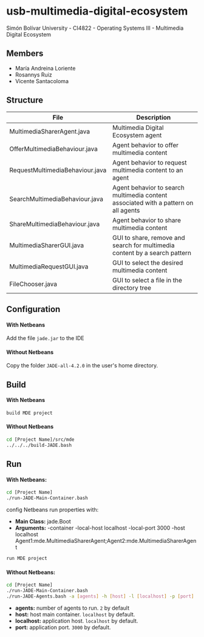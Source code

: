 # usb-multimedia-digital-ecosystem
Simón Bolívar University - CI4822 - Operating Systems III - Multimedia Digital Ecosystem

## Members

* María Andreina Loriente
* Rosannys Ruiz
* Vicente Santacoloma

## Structure

| File                            | Description                                                                         |
|---------------------------------|-------------------------------------------------------------------------------------|
| MultimediaSharerAgent.java      | Multimedia Digital Ecosystem agent                                                  |
| OfferMultimediaBehaviour.java   | Agent behavior to offer multimedia content                                          |
| RequestMultimediaBehaviour.java | Agent behavior to request multimedia content to an agent                            |
| SearchMultimediaBehaviour.java  | Agent behavior to search multimedia content associated with a pattern on all agents |
| ShareMultimediaBehaviour.java   | Agent behavior to share multimedia content                                          |
| MultimediaSharerGUI.java        | GUI to share, remove and search for multimedia content by a search pattern          |
| MultimediaRequestGUI.java       | GUI to select the desired multimedia content                                        |
| FileChooser.java                | GUI to select a file in the directory tree                                          |

## Configuration

#### With Netbeans

Add the file `jade.jar` to the IDE

#### Without Netbeans

Copy the folder `JADE-all-4.2.0` in the user's home directory.

## Build

#### With Netbeans

```bash
build MDE project
```

#### Without Netbeans

```bash
cd [Project Name]/src/mde
../../../build-JADE.bash
```

## Run

#### With Netbeans:

```bash
cd [Project Name]
./run-JADE-Main-Container.bash
```

config Netbeans run properties with:
* **Main Class:** jade.Boot
* **Arguments:** -container -local-host localhost -local-port 3000 -host localhost Agent1:mde.MultimediaSharerAgent;Agent2:mde.MultimediaSharerAgent

```bash
run MDE project
```

#### Without Netbeans:

```bash
cd [Project Name]
./run-JADE-Main-Container.bash
./run-JADE-Agents.bash -a [agents] -h [host] -l [localhost] -p [port]
```

* **agents:** number of agents to run. `2` by default
* **host:** host main container. `localhost` by default.
* **localhost:** application host. `localhost` by default.
* **port:** application port. `3000` by default.
